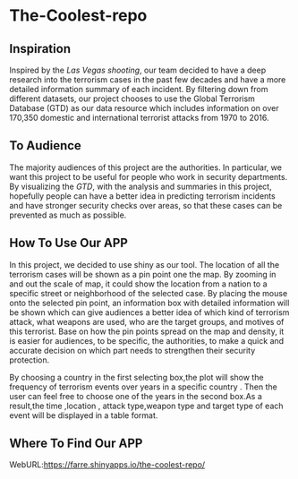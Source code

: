 # The-Coolest-repo

## Inspiration

Inspired by the _Las Vegas shooting_, our team decided to have a deep  research into  the terrorism cases in the past few decades and have a more detailed information summary of each incident. By filtering down from different datasets, our project chooses to use the Global Terrorism Database (GTD) as our data resource which includes information on over 170,350 domestic and international terrorist attacks from 1970 to 2016.  

## To Audience

The majority audiences of this project are the authorities. In particular, we want this project to be useful for people who work in security departments. By visualizing the _GTD_, with the analysis and summaries in this project, hopefully people can have a better idea in predicting terrorism incidents and have stronger security checks over areas, so that these cases can be prevented as much as possible.

## How To Use Our APP

In this project, we decided to use shiny as our tool. The location of all the terrorism cases will be shown as a pin point one the map. By zooming in and out the scale of map, it could show the location from a nation to a specific street or neighborhood of the selected case. By placing the mouse onto the selected pin point, an information box with detailed information will be shown which can give audiences a better idea of which kind of terrorism attack, what weapons are used, who are the target groups, and motives of this terrorist. Base on how the pin points spread on the map and density, it is easier for audiences, to be specific, the authorities, to make a quick and accurate decision on which part needs to strengthen their security protection.

By choosing a country in the first selecting box,the plot will show the frequency of terrorism events over years in a specific country . Then the user can feel  free to choose one of the  years in the second box.As a result,the time ,location , attack type,weapon type and target type of each event will be displayed in a table format.

## Where To Find Our APP

WebURL:https://farre.shinyapps.io/the-coolest-repo/
